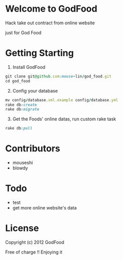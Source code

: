 # Welcome to GodFood
 
Hack take out contract from online website 
  
just for God Food


# Getting Starting

1. Install GodFood

``` Ruby
git clone git@github.com:mouse-lin/god_food.git
cd god_food
```

2. Config your database

``` Ruby
mv config/database.xml.example config/database.yml
rake db:create
rake db:migrate
```

3. Get the Foods' online datas, run custom rake task

``` Ruby
rake db:pull
```

# Contributors	

* mouseshi
* blowdy

# Todo

* test
* get more online website's data

# License

Copyright (c) 2012 GodFood

Free of charge !! Enjoying it
